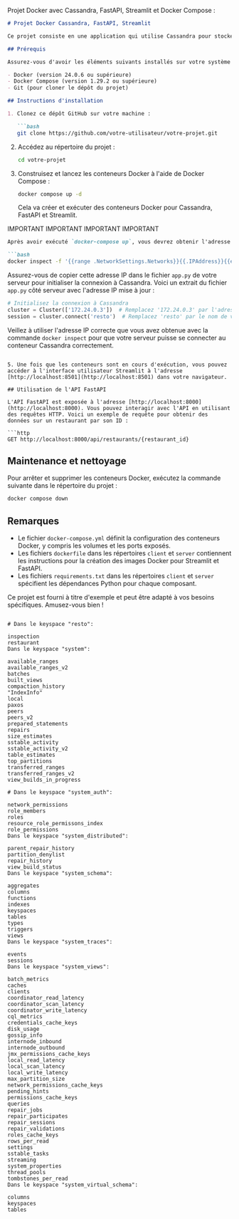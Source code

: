 Projet Docker avec Cassandra, FastAPI, Streamlit et Docker Compose :

```markdown
# Projet Docker Cassandra, FastAPI, Streamlit

Ce projet consiste en une application qui utilise Cassandra pour stocker des données sur les restaurants et leurs inspections, et expose ces données via une API FastAPI et une interface utilisateur Streamlit.

## Prérequis

Assurez-vous d'avoir les éléments suivants installés sur votre système :

- Docker (version 24.0.6 ou supérieure)
- Docker Compose (version 1.29.2 ou supérieure)
- Git (pour cloner le dépôt du projet)

## Instructions d'installation

1. Clonez ce dépôt GitHub sur votre machine :

   ```bash
   git clone https://github.com/votre-utilisateur/votre-projet.git
   ```

2. Accédez au répertoire du projet :

   ```bash
   cd votre-projet
   ```

3. Construisez et lancez les conteneurs Docker à l'aide de Docker Compose :

   ```bash
   docker compose up -d
   ```

   Cela va créer et exécuter des conteneurs Docker pour Cassandra, FastAPI et Streamlit.

   
IMPORTANT   IMPORTANT  IMPORTANT IMPORTANT



   ```markdown
Après avoir exécuté `docker-compose up`, vous devrez obtenir l'adresse IP du conteneur Cassandra `cassandra-node1` en utilisant la commande suivante :

```bash
docker inspect -f '{{range .NetworkSettings.Networks}}{{.IPAddress}}{{end}}' cassandra-node1
```



Assurez-vous de copier cette adresse IP dans le fichier `app.py` de votre serveur pour initialiser la connexion à Cassandra. Voici un extrait du fichier `app.py` côté serveur avec l'adresse IP mise à jour :

```python
# Initialisez la connexion à Cassandra
cluster = Cluster(['172.24.0.3'])  # Remplacez '172.24.0.3' par l'adresse IP obtenue
session = cluster.connect('resto')  # Remplacez 'resto' par le nom de votre keyspace Cassandra
```

Veillez à utiliser l'adresse IP correcte que vous avez obtenue avec la commande `docker inspect` pour que votre serveur puisse se connecter au conteneur Cassandra correctement.
```

5. Une fois que les conteneurs sont en cours d'exécution, vous pouvez accéder à l'interface utilisateur Streamlit à l'adresse [http://localhost:8501](http://localhost:8501) dans votre navigateur.

## Utilisation de l'API FastAPI

L'API FastAPI est exposée à l'adresse [http://localhost:8000](http://localhost:8000). Vous pouvez interagir avec l'API en utilisant des requêtes HTTP. Voici un exemple de requête pour obtenir des données sur un restaurant par son ID :

```http
GET http://localhost:8000/api/restaurants/{restaurant_id}
```

## Maintenance et nettoyage

Pour arrêter et supprimer les conteneurs Docker, exécutez la commande suivante dans le répertoire du projet :

```bash
docker compose down
```







## Remarques

- Le fichier `docker-compose.yml` définit la configuration des conteneurs Docker, y compris les volumes et les ports exposés.
- Les fichiers `dockerfile` dans les répertoires `client` et `server` contiennent les instructions pour la création des images Docker pour Streamlit et FastAPI.
- Les fichiers `requirements.txt` dans les répertoires `client` et `server` spécifient les dépendances Python pour chaque composant.

Ce projet est fourni à titre d'exemple et peut être adapté à vos besoins spécifiques. Amusez-vous bien !
```

# Dans le keyspace "resto":

inspection
restaurant
Dans le keyspace "system":

available_ranges
available_ranges_v2
batches
built_views
compaction_history
"IndexInfo"
local
paxos
peers
peers_v2
prepared_statements
repairs
size_estimates
sstable_activity
sstable_activity_v2
table_estimates
top_partitions
transferred_ranges
transferred_ranges_v2
view_builds_in_progress

# Dans le keyspace "system_auth":

network_permissions
role_members
roles
resource_role_permissons_index
role_permissions
Dans le keyspace "system_distributed":

parent_repair_history
partition_denylist
repair_history
view_build_status
Dans le keyspace "system_schema":

aggregates
columns
functions
indexes
keyspaces
tables
types
triggers
views
Dans le keyspace "system_traces":

events
sessions
Dans le keyspace "system_views":

batch_metrics
caches
clients
coordinator_read_latency
coordinator_scan_latency
coordinator_write_latency
cql_metrics
credentials_cache_keys
disk_usage
gossip_info
internode_inbound
internode_outbound
jmx_permissions_cache_keys
local_read_latency
local_scan_latency
local_write_latency
max_partition_size
network_permissions_cache_keys
pending_hints
permissions_cache_keys
queries
repair_jobs
repair_participates
repair_sessions
repair_validations
roles_cache_keys
rows_per_read
settings
sstable_tasks
streaming
system_properties
thread_pools
tombstones_per_read
Dans le keyspace "system_virtual_schema":

columns
keyspaces
tables
